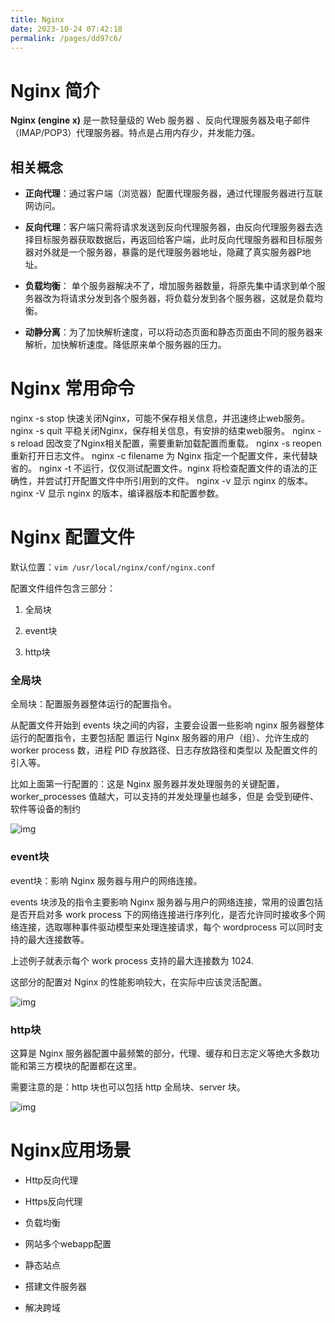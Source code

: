```yaml
---
title: Nginx
date: 2023-10-24 07:42:18
permalink: /pages/dd97c6/
---
```

# Nginx 简介



**Nginx (engine x)** 是一款轻量级的 Web 服务器 、反向代理服务器及电子邮件（IMAP/POP3）代理服务器。特点是占用内存少，并发能力强。



## 相关概念



- **正向代理**：通过客户端（浏览器）配置代理服务器，通过代理服务器进行互联网访问。

- **反向代理**：客户端只需将请求发送到反向代理服务器，由反向代理服务器去选择目标服务器获取数据后，再返回给客户端，此时反向代理服务器和目标服务器对外就是一个服务器，暴露的是代理服务器地址，隐藏了真实服务器P地址。

- **负载均衡**： 单个服务器解决不了，增加服务器数量，将原先集中请求到单个服务器改为将请求分发到各个服务器，将负载分发到各个服务器，这就是负载均衡。

- **动静分离**：为了加快解析速度，可以将动态页面和静态页面由不同的服务器来解析，加快解析速度。降低原来单个服务器的压力。



# Nginx 常用命令



nginx -s stop    快速关闭Nginx，可能不保存相关信息，并迅速终止web服务。
nginx -s quit    平稳关闭Nginx，保存相关信息，有安排的结束web服务。
nginx -s reload   因改变了Nginx相关配置，需要重新加载配置而重载。
nginx -s reopen   重新打开日志文件。
nginx -c filename  为 Nginx 指定一个配置文件，来代替缺省的。
nginx -t       不运行，仅仅测试配置文件。nginx 将检查配置文件的语法的正确性，并尝试打开配置文件中所引用到的文件。
nginx -v       显示 nginx 的版本。
nginx -V       显示 nginx 的版本，编译器版本和配置参数。



# Nginx 配置文件



默认位置：`vim /usr/local/nginx/conf/nginx.conf`



配置文件组件包含三部分：



1. 全局块

1. event块

1. http块



### 全局块



全局块：配置服务器整体运行的配置指令。



从配置文件开始到 events 块之间的内容，主要会设置一些影响 nginx 服务器整体运行的配置指令，主要包括配 置运行 Nginx 服务器的用户（组）、允许生成的 worker process 数，进程 PID 存放路径、日志存放路径和类型以 及配置文件的引入等。



比如上面第一行配置的：这是 Nginx 服务器并发处理服务的关键配置，worker_processes 值越大，可以支持的并发处理量也越多，但是 会受到硬件、软件等设备的制约



![img](https://notes-img2022.oss-cn-shenzhen.aliyuncs.com/img/1664159935618-eb5102b3-0cfc-41b6-a2f3-5e08bc2eb30f.png)



### event块



event块：影响 Nginx 服务器与用户的网络连接。



events 块涉及的指令主要影响 Nginx 服务器与用户的网络连接，常用的设置包括是否开启对多 work process 下的网络连接进行序列化，是否允许同时接收多个网络连接，选取哪种事件驱动模型来处理连接请求，每个 wordprocess 可以同时支持的最大连接数等。



上述例子就表示每个 work process 支持的最大连接数为 1024.



这部分的配置对 Nginx 的性能影响较大，在实际中应该灵活配置。



![img](https://notes-img2022.oss-cn-shenzhen.aliyuncs.com/img/1664159880975-8795d5af-a265-460e-8fc1-1022e65ca6a7.png)



### http块



这算是 Nginx 服务器配置中最频繁的部分，代理、缓存和日志定义等绝大多数功能和第三方模块的配置都在这里。



需要注意的是：http 块也可以包括 http 全局块、server 块。



![img](https://notes-img2022.oss-cn-shenzhen.aliyuncs.com/img/1664160074412-3a99a4dc-f2f7-4290-86e9-d6ce87aab3c9.png)



# Nginx应用场景



- Http反向代理

- Https反向代理

- 负载均衡

- 网站多个webapp配置

- 静态站点

- 搭建文件服务器

- 解决跨域